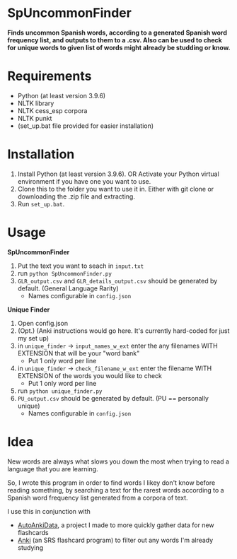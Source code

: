 # SpUncommonFinder
<b>Finds uncommon Spanish words, according to a generated Spanish word frequency list, and outputs to them to a .csv. Also can be used to check for unique words to given list of words might already be studding or know.</b>

# Requirements
- Python (at least version 3.9.6)
- NLTK library
- NLTK cess_esp corpora
- NLTK punkt
- (set_up.bat file provided for easier installation)

# Installation
1. Install Python (at least version 3.9.6).
   OR
   Activate your Python virtual environment if you have one you want to use.
2. Clone this to the folder you want to use it in. Either with git clone or downloading the .zip file and extracting.
3. Run `set_up.bat`.

# Usage
**SpUncommonFinder**
1. Put the text you want to seach in `input.txt`
2. run `python SpUncommonFinder.py`
3. `GLR_output.csv` and `GLR_details_output.csv` should be generated by default. (General Language Rarity)
   - Names configurable in `config.json`

**Unique Finder**
1. Open config.json
2. (Opt.) (Anki instructions would go here. It's currently hard-coded for just my set up)
3. in `unique_finder` -> `input_names_w_ext` enter the any filenames WITH EXTENSION that will be your "word bank"
   - Put 1 only word per line
4. in `unique_finder` -> `check_filename_w_ext` enter the filename WITH EXTENSION of the words you would like to check
   - Put 1 only word per line
5. run `python unique_finder.py`
6. `PU_output.csv` should be generated by default. (PU == personally unique)
   - Names configurable in `config.json`

# Idea
New words are always what slows you down the most when trying to read a language that you are learning.

So, I wrote this program in order to find words I likey don't know before reading something, by searching a text for the rarest words according to a Spanish word frequency list generated from a corpora of text.

I use this in conjunction with 
- [AutoAnkiData](https://github.com/RRomreoJr/AutoAnkiData), a project I made to more quickly gather data for new flashcards
- [Anki](https://apps.ankiweb.net/) (an SRS flashcard program) to filter out any words I'm already studying
